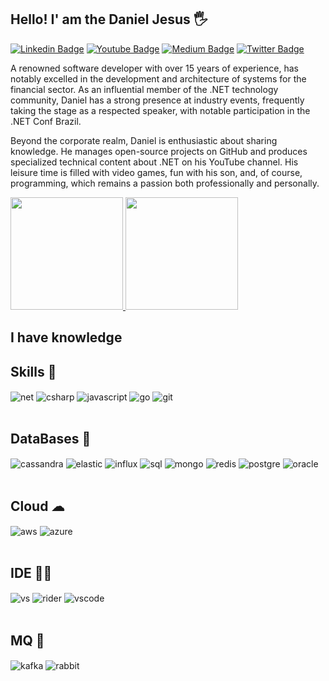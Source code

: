 ## Hello! I' am the Daniel Jesus 🖐️
[![Linkedin Badge](https://img.shields.io/badge/linkedin-%230077B5.svg?&style=for-the-badge&logo=linkedin&logoColor=white)](https://www.linkedin.com/in/djesusnet/)
[![Youtube Badge](https://img.shields.io/badge/youtube-%23FF0000.svg?&style=for-the-badge&logo=youtube&logoColor=white)](https://www.youtube.com/danieljesusdotnet)
[![Medium Badge](https://img.shields.io/badge/medium-%2312100E.svg?&style=for-the-badge&logo=medium&logoColor=white)](https://medium.com/@djesusnet/)
[![Twitter Badge](https://img.shields.io/badge/twitter-%231DA1F2.svg?&style=for-the-badge&logo=twitter&logoColor=white)](https://twitter.com/djesusnet)

A renowned software developer with over 15 years of experience, has notably excelled in the development and architecture of systems for the financial sector. As an influential member of the .NET technology community, Daniel has a strong presence at industry events, frequently taking the stage as a respected speaker, with notable participation in the .NET Conf Brazil.

Beyond the corporate realm, Daniel is enthusiastic about sharing knowledge. He manages open-source projects on GitHub and produces specialized technical content about .NET on his YouTube channel. His leisure time is filled with video games, fun with his son, and, of course, programming, which remains a passion both professionally and personally.
 
 
<div>
  <a href="https://github.com/djesusnet">

  

   <img height="180em" src="https://github-readme-stats.vercel.app/api?username=djesusnet&show_icons=true&theme=dracula&include_all_commits=true&count_private=true"/>
  <img height="180em" src="https://github-readme-stats.vercel.app/api/top-langs/?username=djesusnet&layout=compact&langs_count=7&theme=dracula"/>
 </a>
</div>


## I have knowledge

## Skills 🚀
<div style="display: inline_block">
  <img align="center" alt="net" src="https://img.shields.io/badge/.NET-5C2D91?style=for-the-badge&logo=.net&logoColor=whitee" />
  <img align="center" alt="csharp" src="https://img.shields.io/badge/C%23-239120?style=for-the-badge&logo=c-sharp&logoColor=white" />
  <img align="center" alt="javascript" src="https://img.shields.io/badge/JavaScript-F7DF1E?style=for-the-badge&logo=javascript&logoColor=black" />
  <img align="center" alt="go" src="https://img.shields.io/badge/Go-00ADD8?style=for-the-badge&logo=go&logoColor=white" />
  <img align="center" alt="git" src="https://img.shields.io/badge/GIT-E44C30?style=for-the-badge&logo=git&logoColor=white" />
</div><br/>


## DataBases 💾
<div style="display: inline_block">
  <img align="center" alt="cassandra" src="https://img.shields.io/badge/Cassandra-1287B1?style=for-the-badge&logo=apache%20cassandra&logoColor=white" />
  <img align="center" alt="elastic" src="https://img.shields.io/badge/Elastic_Search-005571?style=for-the-badge&logo=elasticsearch&logoColor=white" />
  <img align="center" alt="influx" src="https://img.shields.io/badge/InfluxDB-22ADF6?style=for-the-badge&logo=InfluxDB&logoColor=white" />
  <img align="center" alt="sql" src="https://img.shields.io/badge/Microsoft%20SQL%20Server-CC2927?style=for-the-badge&logo=microsoft%20sql%20server&logoColor=white" />
  <img align="center" alt="mongo" src="https://img.shields.io/badge/MongoDB-4EA94B?style=for-the-badge&logo=mongodb&logoColor=white" />
  <img align="center" alt="redis" src="https://img.shields.io/badge/redis-%23DD0031.svg?&style=for-the-badge&logo=redis&logoColor=white" />
  <img align="center" alt="postgre" src="https://img.shields.io/badge/PostgreSQL-316192?style=for-the-badge&logo=postgresql&logoColor=white" />
  <img align="center" alt="oracle" src="https://img.shields.io/badge/Oracle-F80000?style=for-the-badge&logo=Oracle&logoColor=white" />
</div><br/>

## Cloud ☁
<div style="display: inline_block">
  <img align="center" alt="aws" src="https://img.shields.io/badge/Amazon_AWS-FF9900?style=for-the-badge&logo=amazonaws&logoColor=white" />
  <img align="center" alt="azure" src="https://img.shields.io/badge/Azure_DevOps-0078D7?style=for-the-badge&logo=azure-devops&logoColor=white" />
</div><br/>

## IDE 👩‍💻
<div style="display: inline_block">
  <img align="center" alt="vs" src="https://img.shields.io/badge/Visual_Studio-5C2D91?style=for-the-badge&logo=visual%20studio&logoColor=white" />
  <img align="center" alt="rider" src="https://img.shields.io/badge/Rider-000000?style=for-the-badge&logo=Rider&logoColor=white" />
  <img align="center" alt="vscode" src="https://img.shields.io/badge/Visual_Studio_Code-0078D4?style=for-the-badge&logo=visual%20studio%20code&logoColor=white" />
</div><br/>

## MQ 📂
<div style="display: inline_block">
  <img align="center" alt="kafka" src="https://img.shields.io/badge/Apache%20Kafka-000?style=for-the-badge&logo=apachekafka" />
  <img align="center" alt="rabbit" src="https://img.shields.io/badge/Rabbitmq-FF6600?style=for-the-badge&logo=rabbitmq&logoColor=white" />
</div><br/>






